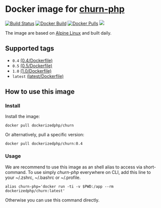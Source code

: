 # Docker image for [churn-php](https://github.com/bmitch/churn-php)

[![Build Status](https://travis-ci.org/dockerized-php/churn.svg?branch=master)](https://travis-ci.org/dockerized-php/churn)
[![Docker Build](https://img.shields.io/docker/build/dockerizedphp/churn.svg)](https://hub.docker.com/r/dockerizedphp/churn)
[![Docker Pulls](https://img.shields.io/docker/pulls/dockerizedphp/churn.svg)](https://hub.docker.com/r/dockerizedphp/churn)
[![](https://images.microbadger.com/badges/image/dockerizedphp/churn.svg)](https://microbadger.com/images/dockerizedphp/churn)

The image are based on [Alpine Linux](https://alpinelinux.org/) and built daily.

## Supported tags

- `0.4` [(0.4/Dockerfile)](https://github.com/dockerized-php/churn/blob/master/0.4/Dockerfile)
- `0.5` [(0.5/Dockerfile)](https://github.com/dockerized-php/churn/blob/master/0.5/Dockerfile)
- `1.0` [(1.0/Dockerfile)](https://github.com/dockerized-php/churn/blob/master/1.0/Dockerfile)
- `latest` [(latest/Dockerfile)](https://github.com/dockerized-php/churn/blob/master/latest/Dockerfile)

## How to use this image

### Install

Install the image:

```
docker pull dockerizedphp/churn
```

Or alternatively, pull a specific version:

```
docker pull dockerizedphp/churn:0.4
```

### Usage

We are recommend to use this image as an shell alias to access via short-command.
To use simply *churn-php* everywhere on CLI, add this line to your ~/.zshrc, ~/.bashrc or ~/.profile.

```
alias churn-php='docker run -ti -v $PWD:/app --rm dockerizedphp/churn:latest'
```

Otherwise you can use this command directly.
